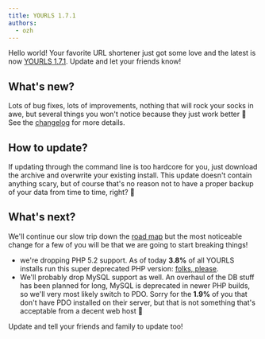 ```yaml
---
title: YOURLS 1.7.1
authors:
  - ozh
---
```


Hello world! Your favorite URL shortener just got some love and the latest is now [YOURLS 1.7.1](https://github.com/YOURLS/YOURLS/releases/tag/1.7.1). Update and let your friends know!

<!--truncate-->

## What's new?

Lots of bug fixes, lots of improvements, nothing that will rock your socks in awe, but several things you won't notice because they just work better 🙂 See the [changelog](https://github.com/YOURLS/YOURLS/releases/tag/1.7.1) for more details.

## How to update?

If updating through the command line is too hardcore for you, just download the archive and overwrite your existing install. This update doesn't contain anything scary, but of course that's no reason not to have a proper backup of your data from time to time, right? 🙂

## What's next?

We'll continue our slow trip down the [road map](https://github.com/orgs/YOURLS/projects) but the most noticeable change for a few of you will be that we are going to start breaking things!

- we're dropping PHP 5.2 support. As of today **3.8%** of all YOURLS installs run this super deprecated PHP version: [folks, please](https://i.imgur.com/Nl0Fmpp.jpg).
- We'll probably drop MySQL support as well. An overhaul of the DB stuff has been planned for long, MySQL is deprecated in newer PHP builds, so we'll very most likely switch to PDO. Sorry for the **1.9%** of you that don't have PDO installed on their server, but that is not something that's acceptable from a decent web host 🙂

Update and tell your friends and family to update too!
